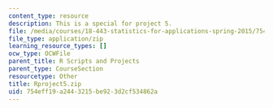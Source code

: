 ```yaml
---
content_type: resource
description: This is a special for project 5.
file: /media/courses/18-443-statistics-for-applications-spring-2015/754eff19a2443215be923d2cf534862a_Rproject5.zip
file_type: application/zip
learning_resource_types: []
ocw_type: OCWFile
parent_title: R Scripts and Projects
parent_type: CourseSection
resourcetype: Other
title: Rproject5.zip
uid: 754eff19-a244-3215-be92-3d2cf534862a
---
```

